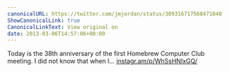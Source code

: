 ```yaml
---
canonicalURL: https://twitter.com/jmjordan/status/309316717568471040
ShowCanonicalLink: true
CanonicalLinkText: View original on
date: 2013-03-06T14:57:06+00:00
---
```

Today is the 38th anniversary of the first Homebrew Computer Club meeting. I did not know that when I… [instagr.am/p/WhSsHNIxGQ/](http://instagr.am/p/WhSsHNIxGQ/)